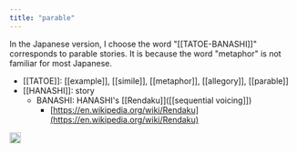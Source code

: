 ```yaml
---
title: "parable"
---
```


In the Japanese version, I choose the word "[[TATOE-BANASHI]]" corresponds to parable stories. It is because the word "metaphor" is not familiar for most Japanese.

- [[TATOE]]: [[example]], [[simile]], [[metaphor]], [[allegory]], [[parable]]
- [[HANASHI]]: story
    - BANASHI: HANASHI's [[Rendaku]]([[sequential voicing]])
        - [https://en.wikipedia.org/wiki/Rendaku](https://en.wikipedia.org/wiki/Rendaku)

<img src='https://scrapbox.io/api/pages/nishio/en/icon' alt='en.icon' height="19.5"/>
